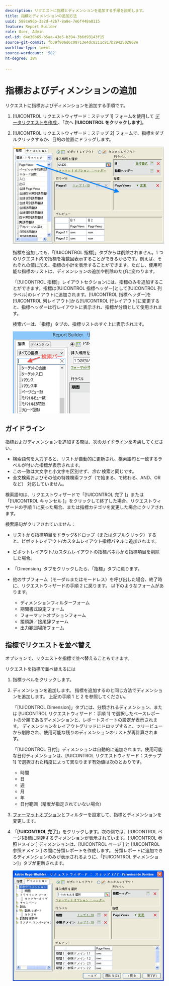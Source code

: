 ```yaml
---
description: リクエストに指標とディメンションを追加する手順を説明します。
title: 指標とディメンションの追加方法
uuid: 588ce96b-3a2d-42b7-8a8e-7e6f448a0115
feature: Report Builder
role: User, Admin
exl-id: d4e36b69-b5aa-43e5-b394-3b6d93143f15
source-git-commit: fb39f906d6c08713e4dc8211c917b2942502868e
workflow-type: tm+mt
source-wordcount: '582'
ht-degree: 38%

---
```


# 指標およびディメンションの追加

リクエストに指標およびディメンションを追加する手順です。

1. [!UICONTROL  リクエストウィザード：ステップ 1] フォームを使用して [ データリクエストを作成 ](/help/analyze/report-builder/data-requests/data-requests.md)、「次へ **[!UICONTROL をクリックします]**。
1. [!UICONTROL  リクエストウィザード：ステップ 2] フォームで、指標をダブルクリックするか、目的の位置にドラッグします。

   ![ リクエストウィザード：指標リストから目的のページビューセクションを指す矢印を持つステップ 2 を示すスクリーンショット。](assets/adding_metrics.png)

   指標を追加しても、「[!UICONTROL 指標]」タブからは削除されません。1 つのリクエスト内で指標を複数回表示することができるからです。例えば、それぞれの値に加え、指標の小計を表示することができます。ただし、使用可能な指標のリストは、ディメンションの追加や削除のたびに変わります。

   「[!UICONTROL 指標]」レイアウトセクションには、指標のみを追加することができます。指標は[!UICONTROL 指標ヘッダー]として[!UICONTROL 列ラベル]のレイアウトに追加されます。[!UICONTROL 指標ヘッダー]を[!UICONTROL 列レイアウト]から[!UICONTROL 行レイアウト]に変更すると、指標ヘッダーは行レイアウトに表示され、指標が分類として使用されます。

   検索バーは、「指標」タブの、指標リストのすぐ上に表示されます。

   ![ 指標の検索バーを示したスクリーンショット。](assets/search_bar_metric.png)

## ガイドライン

指標およびディメンションを追加する際は、次のガイドラインを考慮してください。

* 検索語句を入力すると、リストが自動的に更新され、検索語句と一致するラベルが付いた指標が表示されます。
* この一致は大文字と小文字を区別せず、*含む* 検索と同じです。
* 全文検索およびその他の特殊検索フラグ（で始まる、で終わる、AND、OR など） 対応していません。

検索語句は、リクエストウィザードで「[!UICONTROL  完了 ]」または「[!UICONTROL  キャンセル ]」をクリックして終了した場合、リクエストウィザードの手順 1 に戻った場合、または指標カテゴリを変更した場合にクリアされます。

検索語句がクリアされていません：

* リストから指標項目をドラッグ&amp;ドロップ（またはダブルクリック）すると、ピボットレイアウト/カスタムレイアウト指標パネルに追加されます。
* ピボットレイアウト/カスタムレイアウトの指標パネルから指標項目を削除した場合。
* 「Dimension」タブをクリックしたら、「指標」タブに戻ります。
* 他のサブフォーム（モーダルまたはモードレス）を呼び出した場合、終了時に、リクエストウィザードの手順 2 に戻ります。 以下のようなフォームがあります。

   * ディメンションフィルターフォーム
   * 期間書式設定フォーム
   * フォーマットオプションフォーム
   * 接頭辞／接尾辞フォーム
   * 出力範囲場所フォーム

## 指標でリクエストを並べ替え

オプションで、リクエストを指標で並べ替えることもできます。

リクエストを指標で並べ替えるには

1. 指標ラベルをクリックします。
1. ディメンションを追加します。 指標を追加するのと同じ方法でディメンションを追加します。 上記の手順 1 と 2 を参照してください。

   「[!UICONTROL Dimension]」タブには、分類されるディメンション、または [!UICONTROL  リクエストウィザード：手順 1] で選択したベースレポートの分類であるディメンションと、レポートスイートの設定が表示されます。 ディメンションをレイアウトグリッドにドロップすると、ツリービューから削除され、使用可能な残りのディメンションのリストが再計算されます。

   「[!UICONTROL 日付]」ディメンションは自動的に追加されます。使用可能な日付ディメンションは、[!UICONTROL リクエストウィザード：ステップ 1] で選択された精度によって異なります有効値は次のとおりです。

   * 時間
   * 日
   * 週
   * 月
   * 年
   * 日付範囲（精度が指定されていない場合）

1. [フォーマットオプション](/help/analyze/report-builder/layout/t-format-display-headers.md)とフィルターを設定して、指標とディメンションを変更します。
1. 「**[!UICONTROL 完了]**」をクリックします。次の例では、[!UICONTROL ページ]指標に関連するディメンションが表示されています。[!UICONTROL  参照ドメイン ] ディメンションは、[!UICONTROL  ページ ] と [!UICONTROL  参照ドメイン ] の間に分類レポートを作成します。 分類レポートに追加できるディメンションのみが表示されるように、「[!UICONTROL ディメンション]」タブが更新されます。

   ![ 指標に関連するディメンションを示すスクリーンショット。](assets/page_pageview_02.png)
